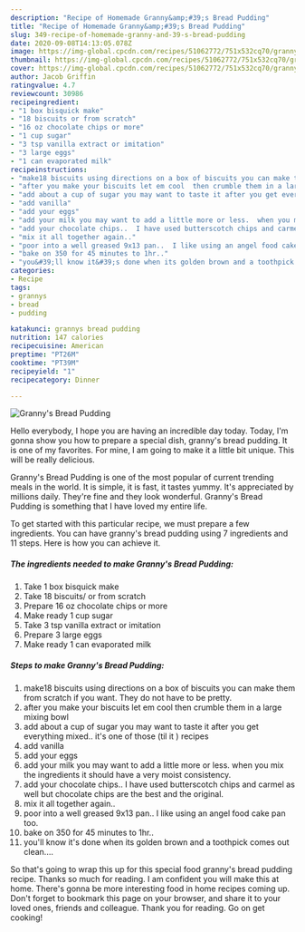 ```yaml
---
description: "Recipe of Homemade Granny&amp;#39;s Bread Pudding"
title: "Recipe of Homemade Granny&amp;#39;s Bread Pudding"
slug: 349-recipe-of-homemade-granny-and-39-s-bread-pudding
date: 2020-09-08T14:13:05.078Z
image: https://img-global.cpcdn.com/recipes/51062772/751x532cq70/grannys-bread-pudding-recipe-main-photo.jpg
thumbnail: https://img-global.cpcdn.com/recipes/51062772/751x532cq70/grannys-bread-pudding-recipe-main-photo.jpg
cover: https://img-global.cpcdn.com/recipes/51062772/751x532cq70/grannys-bread-pudding-recipe-main-photo.jpg
author: Jacob Griffin
ratingvalue: 4.7
reviewcount: 30986
recipeingredient:
- "1 box bisquick make"
- "18 biscuits or from scratch"
- "16 oz chocolate chips or more"
- "1 cup sugar"
- "3 tsp vanilla extract or imitation"
- "3 large eggs"
- "1 can evaporated milk"
recipeinstructions:
- "make18 biscuits using directions on a box of biscuits you can make them from scratch if you want.  They do not have to be pretty."
- "after you make your biscuits let em cool  then crumble them in a large mixing bowl"
- "add about a cup of sugar you may want to taste it after you get everything mixed.. it&#39;s one of those (til it ) recipes"
- "add vanilla"
- "add your eggs"
- "add your milk you may want to add a little more or less.  when you mix the ingredients it should have a very moist consistency."
- "add your chocolate chips..  I have used butterscotch chips and carmel as well but   chocolate chips are the best and the original."
- "mix it all together again.."
- "poor into a well greased 9x13 pan..  I like using an angel food cake pan too."
- "bake on 350 for 45 minutes to 1hr.."
- "you&#39;ll know it&#39;s done when its golden brown and a toothpick comes out clean...."
categories:
- Recipe
tags:
- grannys
- bread
- pudding

katakunci: grannys bread pudding 
nutrition: 147 calories
recipecuisine: American
preptime: "PT26M"
cooktime: "PT39M"
recipeyield: "1"
recipecategory: Dinner

---
```



![Granny&#39;s Bread Pudding](https://img-global.cpcdn.com/recipes/51062772/751x532cq70/grannys-bread-pudding-recipe-main-photo.jpg)

Hello everybody, I hope you are having an incredible day today. Today, I'm gonna show you how to prepare a special dish, granny&#39;s bread pudding. It is one of my favorites. For mine, I am going to make it a little bit unique. This will be really delicious.

Granny&#39;s Bread Pudding is one of the most popular of current trending meals in the world. It is simple, it is fast, it tastes yummy. It's appreciated by millions daily. They're fine and they look wonderful. Granny&#39;s Bread Pudding is something that I have loved my entire life.




To get started with this particular recipe, we must prepare a few ingredients. You can have granny&#39;s bread pudding using 7 ingredients and 11 steps. Here is how you can achieve it.

<!--inarticleads1-->

##### The ingredients needed to make Granny&#39;s Bread Pudding:

1. Take 1 box bisquick make
1. Take 18 biscuits/ or from scratch
1. Prepare 16 oz chocolate chips or more
1. Make ready 1 cup sugar
1. Take 3 tsp vanilla extract or imitation
1. Prepare 3 large eggs
1. Make ready 1 can evaporated milk




<!--inarticleads2-->

##### Steps to make Granny&#39;s Bread Pudding:

1. make18 biscuits using directions on a box of biscuits you can make them from scratch if you want.  They do not have to be pretty.
1. after you make your biscuits let em cool  then crumble them in a large mixing bowl
1. add about a cup of sugar you may want to taste it after you get everything mixed.. it&#39;s one of those (til it ) recipes
1. add vanilla
1. add your eggs
1. add your milk you may want to add a little more or less.  when you mix the ingredients it should have a very moist consistency.
1. add your chocolate chips..  I have used butterscotch chips and carmel as well but   chocolate chips are the best and the original.
1. mix it all together again..
1. poor into a well greased 9x13 pan..  I like using an angel food cake pan too.
1. bake on 350 for 45 minutes to 1hr..
1. you&#39;ll know it&#39;s done when its golden brown and a toothpick comes out clean....




So that's going to wrap this up for this special food granny&#39;s bread pudding recipe. Thanks so much for reading. I am confident you will make this at home. There's gonna be more interesting food in home recipes coming up. Don't forget to bookmark this page on your browser, and share it to your loved ones, friends and colleague. Thank you for reading. Go on get cooking!
